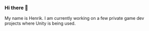 <!--
![ilveslogo_mustavalkoinen256](https://github.com/hpalo/hpalo/assets/76248707/4ffbc7f6-6f10-4d14-be9a-c7e96e640fed)
-->

### Hi there 👋

My name is Henrik. I am currently working on a few private game dev projects where Unity is being used.
<!--

**hpalo/hpalo** is a ✨ _special_ ✨ repository because its `README.md` (this file) appears on your GitHub profile.

Here are some ideas to get you started:

- 🔭 I’m currently working on ...
- 🌱 I’m currently learning ...
- 👯 I’m looking to collaborate on ...
- 🤔 I’m looking for help with ...
- 💬 Ask me about ...
- 📫 How to reach me: ...
- 😄 Pronouns: ...
- ⚡ Fun fact: ...
-->
